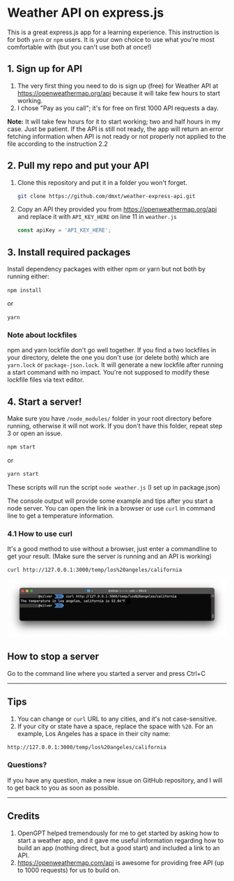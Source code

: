 # Weather API on express.js
This is a great express.js app for a learning experience. This instruction is for both `yarn` or `npm` users. It is your own choice to use what you're most comfortable with (but you can't use both at once!)

## 1. Sign up for API
1. The very first thing you need to do is sign up (free) for Weather API at https://openweathermap.org/api because it
   will take few hours to start working.
2. I chose "Pay as you call"; it's for free on first 1000 API requests a day.

**Note:** It will take few hours for it to start working; two and half hours in my case. Just be patient. If the API is
still not ready, the app will return an error fetching information when API is not ready or not properly not applied to the file according to the instruction 2.2

## 2. Pull my repo and put your API
1. Clone this repository and put it in a folder you won't forget.
   ```bash
   git clone https://github.com/dmxt/weather-express-api.git
2. Copy an API they provided you from https://openweathermap.org/api and replace it with `API_KEY_HERE` on line 11 in `weather.js` 
   ```javascript
   const apiKey = 'API_KEY_HERE';
   ```

## 3. Install required packages
Install dependency packages with either npm or yarn but not both by running either:

`npm install`

or

`yarn`

### Note about lockfiles
npm and yarn lockfile don't go well together.
If you find a two lockfiles in your directory, delete the one you don't use (or delete both) which are `yarn.lock` or `package-json.lock`. It will generate a new lockfile after running a start command with no impact. You're not supposed to modify these lockfile files via text editor.

## 4. Start a server!

Make sure you have `/node_modules/` folder in your root directory before running, otherwise it will not work. If you don't have this folder, repeat step 3 or open an issue.

```bash
npm start
```
or
```bash
yarn start
```

These scripts will run the script `node weather.js` (I set up in package.json)

The console output will provide some example and tips after you start a node server. You can open the link in a browser
or use `curl` in command line to get a temperature information.

### 4.1 How to use curl
It's a good method to use without a browser, just enter a commandline to get your result.
(Make sure the server is running and an API is working)
```bash
curl http://127.0.0.1:3000/temp/los%20angeles/california
```
![sample-la.png](images/sample-curl.png)

## How to stop a server

Go to the command line where you started a server and press Ctrl+C

---

## Tips

1. You can change or `curl` URL to any cities, and it's not case-sensitive.
2. If your city or state have a space, replace the space with `%20`. For an example, Los Angeles has a space in their city name:
```bash
http://127.0.0.1:3000/temp/los%20angeles/california
```

### Questions?

If you have any question, make a new issue on GitHub repository, and I will to get back to you as soon as possible.

---

## Credits

1. OpenGPT helped tremendously for me to get started by asking how to start a weather app, and it gave me useful
information regarding how to build an app (nothing direct, but a good start) and included a link to an API. 
2. https://openweathermap.com/api is awesome for providing free API (up to 1000 requests) for us to build on.
